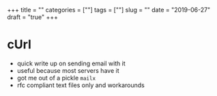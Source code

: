 
+++
title = ""
categories = [""]
tags = [""]
slug = ""
date = "2019-06-27"
draft = "true"
+++

# cUrl 
  
- quick write up on sending email with it
- useful because most servers have it
- got me out of a pickle `mailx`
- rfc compliant text files only and workarounds
